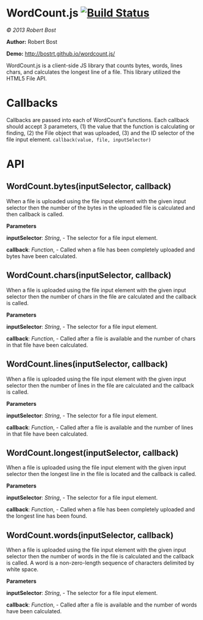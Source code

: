 WordCount.js [![Build Status](https://travis-ci.org/bostrt/wordcount.js.png?branch=master)](https://travis-ci.org/bostrt/wordcount.js)
============
*&copy; 2013 Robert Bost*

**Author:** Robert Bost <bostrt at gmail dot com>

**Demo:** http://bostrt.github.io/wordcount.js/

WordCount.js is a client-side JS library that counts bytes, words, lines
chars, and calculates the longest line of a file. This library utilized
the HTML5 File API.

Callbacks
=========
Callbacks are passed into each of WordCount's
functions. Each callback should accept 3 parameters, (1) the value that the
function is calculating or finding, (2) the File object that was uploaded,
(3) and the ID selector of the file input element.
`callback(value, file, inputSelector)`

API
===

WordCount.bytes(inputSelector, callback)
----------------------------------------
When a file is uploaded using the file input element with the given input
selector then the number of the bytes in the uploaded file is calculated
and then callback is called.


**Parameters**

**inputSelector**:  *String*,  - The selector for a file input element.

**callback**:  *Function*,  - Called when a file has been completely uploaded and bytes have been calculated.

WordCount.chars(inputSelector, callback)
----------------------------------------
When a file is uploaded using the file input element with the given input
selector then the number of chars in the file are calculated and the
callback is called.


**Parameters**

**inputSelector**:  *String*,  - The selector for a file input element.

**callback**:  *Function*,  - Called after a file is available and the number of chars in that file have been calculated.

WordCount.lines(inputSelector, callback)
----------------------------------------
When a file is uploaded using the file input element with the given input
selector then the number of lines in the file are calculated and the
callback is called.


**Parameters**

**inputSelector**:  *String*,  - The selector for a file input element.

**callback**:  *Function*,  - Called after a file is available and the number of lines in that file have been calculated.

WordCount.longest(inputSelector, callback)
------------------------------------------
When a file is uploaded using the file input element with the given input
selector then the longest line in the file is located and the callback
is called.



**Parameters**

**inputSelector**:  *String*,  - The selector for a file input element.

**callback**:  *Function*,  - Called when a file has been completely uploaded and the longest line has been found.

WordCount.words(inputSelector, callback)
----------------------------------------
When a file is uploaded using the file input element with the given input
selector then the number of words in the file is calculated and the
callback is called. A word is a non-zero-length sequence of characters
delimited by white space.


**Parameters**

**inputSelector**:  *String*,  - The selector for a file input element.

**callback**:  *Function*,  - Called after a file is available and the number of words have been calculated.
